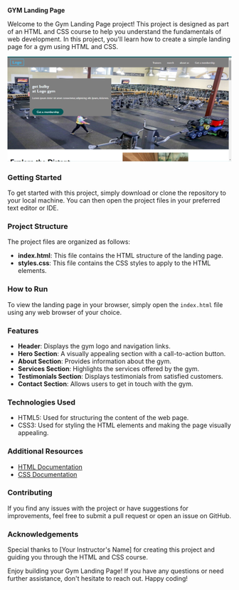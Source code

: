 **GYM Landing Page**

Welcome to the Gym Landing Page project! This project is designed as part of an HTML and CSS course to help you understand the fundamentals of web development. In this project, you'll learn how to create a simple landing page for a gym using HTML and CSS.

![GYM Landing Page](images/screenshot.png)

### Getting Started

To get started with this project, simply download or clone the repository to your local machine. You can then open the project files in your preferred text editor or IDE.

### Project Structure

The project files are organized as follows:

- **index.html**: This file contains the HTML structure of the landing page.
- **styles.css**: This file contains the CSS styles to apply to the HTML elements.

### How to Run

To view the landing page in your browser, simply open the `index.html` file using any web browser of your choice.

### Features

- **Header**: Displays the gym logo and navigation links.
- **Hero Section**: A visually appealing section with a call-to-action button.
- **About Section**: Provides information about the gym.
- **Services Section**: Highlights the services offered by the gym.
- **Testimonials Section**: Displays testimonials from satisfied customers.
- **Contact Section**: Allows users to get in touch with the gym.

### Technologies Used

- HTML5: Used for structuring the content of the web page.
- CSS3: Used for styling the HTML elements and making the page visually appealing.

### Additional Resources

- [HTML Documentation](https://developer.mozilla.org/en-US/docs/Web/HTML)
- [CSS Documentation](https://developer.mozilla.org/en-US/docs/Web/CSS)

### Contributing

If you find any issues with the project or have suggestions for improvements, feel free to submit a pull request or open an issue on GitHub.

### Acknowledgements

Special thanks to [Your Instructor's Name] for creating this project and guiding you through the HTML and CSS course.

Enjoy building your Gym Landing Page! If you have any questions or need further assistance, don't hesitate to reach out. Happy coding!
